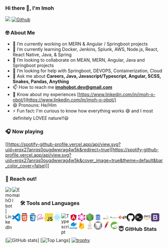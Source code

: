 ### Hi there 👋, I'm Imoh

![](https://visitor-badge.laobi.icu/badge?page_id=Richie-Nature.Richie-Nature) [![Github](https://img.shields.io/github/followers/Richie-Nature?label=Follow&style=social)](https://github.com/Richie-Nature)

### 🤓 About Me

- 🔭 I’m currently working on MERN & Angular / Springboot projects
- 🌱 I’m currently learning Docker, Jenkins, Splunk, AWS, Node.js, React, React Native, Java, & Spring
- 👯 I’m looking to collaborate on MEAN, MERN, Angular, Java and Springboot projects
- 🤔 I’m looking for help with Springboot, DEVOPS, Containerization, Cloud
- 💬 Ask me about **Careers, Java, Javascript/Typescript, Angular, SCSS, Snakes, Pandas, Anything**
- 📫 How to reach me **imohobot.dev@gmail.com**
- 📄 Know about my experiences [https://www.linkedin.com/in/imoh-o-obot/](https://www.linkedin.com/in/imoh-o-obot/)
- 😄 Pronouns: He/Him
- ⚡ Fun fact: I'm curious to know how everything works 😅 and I most definitely LOVEE nature!!😃


### 🎧 Now playing

[[https://spotify-github-profile.vercel.app/api/view.svg?uid=erqx27anrqs0ougdwwrag4w5k&redirect=true][https://spotify-github-profile.vercel.app/api/view.svg?uid=erqx27anrqs0ougdwwrag4w5k&cover_image=true&theme=default&bar_color_cover=false)]]

### 🎤 Reach out!

<a href="https://www.linkedin.com/in/imoh-o-obot">
  <img align="left" alt="ImohObot | LinkedIn" width="22px" src="https://cdn.jsdelivr.net/npm/simple-icons@v3/icons/linkedin.svg" />
</a>
<a href="mailto:imohobot.dev@gmail.com">
  <img align="left" alt="Email" width="25px" src="https://cdn.jsdelivr.net/npm/simple-icons@v3/icons/gmail.svg"/>
</a>
</br>

### 🛠 Tools and Languages

<img align="left" alt="Visual Studio Code" width="26px" src="https://raw.githubusercontent.com/github/explore/80688e429a7d4ef2fca1e82350fe8e3517d3494d/topics/visual-studio-code/visual-studio-code.png" />
<img align="left" alt="HTML5" width="26px" src="https://raw.githubusercontent.com/github/explore/80688e429a7d4ef2fca1e82350fe8e3517d3494d/topics/html/html.png" />
<img align="left" alt="CSS3" width="26px" src="https://raw.githubusercontent.com/github/explore/80688e429a7d4ef2fca1e82350fe8e3517d3494d/topics/css/css.png" />
<img align="left" alt="Sass" width="26px" src="https://raw.githubusercontent.com/github/explore/80688e429a7d4ef2fca1e82350fe8e3517d3494d/topics/sass/sass.png" />
<img align="left" alt="JavaScript" width="26px" src="https://raw.githubusercontent.com/github/explore/80688e429a7d4ef2fca1e82350fe8e3517d3494d/topics/javascript/javascript.png" />
<img align="left" alt="React" width="26px" src="https://raw.githubusercontent.com/github/explore/80688e429a7d4ef2fca1e82350fe8e3517d3494d/topics/react/react.png" />
<img align="left" alt="Typescript" width="26px" src="https://cdn.jsdelivr.net/npm/simple-icons@v3/icons/typescript.svg" />
<img align="left" alt="Angular" width="26px" src="https://raw.githubusercontent.com/github/explore/80688e429a7d4ef2fca1e82350fe8e3517d3494d/topics/angular/angular.png" />
<img align="left" alt="GraphQL" width="26px" src="https://raw.githubusercontent.com/github/explore/80688e429a7d4ef2fca1e82350fe8e3517d3494d/topics/graphql/graphql.png" />
<img align="left" alt="Node.js" width="26px" src="https://raw.githubusercontent.com/github/explore/80688e429a7d4ef2fca1e82350fe8e3517d3494d/topics/nodejs/nodejs.png" />
<img align="left" alt="SQL" width="26px" src="https://raw.githubusercontent.com/github/explore/80688e429a7d4ef2fca1e82350fe8e3517d3494d/topics/sql/sql.png" />
<img align="left" alt="MySQL" width="26px" src="https://raw.githubusercontent.com/github/explore/80688e429a7d4ef2fca1e82350fe8e3517d3494d/topics/mysql/mysql.png" />
<img align="left" alt="MongoDB" width="26px" src="https://raw.githubusercontent.com/github/explore/80688e429a7d4ef2fca1e82350fe8e3517d3494d/topics/mongodb/mongodb.png" />
<img align="left" alt="Git" width="26px" src="https://raw.githubusercontent.com/github/explore/80688e429a7d4ef2fca1e82350fe8e3517d3494d/topics/git/git.png" />
<img align="left" alt="GitHub" width="26px" src="https://raw.githubusercontent.com/github/explore/78df643247d429f6cc873026c0622819ad797942/topics/github/github.png" />
<img align="left" alt="Terminal" width="26px" src="https://raw.githubusercontent.com/github/explore/80688e429a7d4ef2fca1e82350fe8e3517d3494d/topics/terminal/terminal.png" />
<img align="left" alt="AWS" width="26px" src="https://raw.githubusercontent.com/github/explore/fbceb94436312b6dacde68d122a5b9c7d11f9524/topics/aws/aws.png" />
<img align="left" alt="Bootstrap" width="26px" src="https://raw.githubusercontent.com/github/explore/80688e429a7d4ef2fca1e82350fe8e3517d3494d/topics/bootstrap/bootstrap.png" />
<img align="left" alt="Docker" width="26px" src="https://raw.githubusercontent.com/github/explore/80688e429a7d4ef2fca1e82350fe8e3517d3494d/topics/docker/docker.png" />
<img align="left" alt="Firebase" width="26px" src="https://raw.githubusercontent.com/github/explore/80688e429a7d4ef2fca1e82350fe8e3517d3494d/topics/firebase/firebase.png" />
<img align="left" alt="Java" width="26px" src="https://raw.githubusercontent.com/github/explore/5b3600551e122a3277c2c5368af2ad5725ffa9a1/topics/java/java.png" />
<img align="left" alt="Material" width="26px" src="https://raw.githubusercontent.com/github/explore/80688e429a7d4ef2fca1e82350fe8e3517d3494d/topics/material-design/material-design.png" />
<img align="left" alt="Maven" width="26px" src="https://raw.githubusercontent.com/github/explore/80688e429a7d4ef2fca1e82350fe8e3517d3494d/topics/maven/maven.png" />
<img align="left" alt="Spring Boot" width="26px" src="https://raw.githubusercontent.com/github/explore/80688e429a7d4ef2fca1e82350fe8e3517d3494d/topics/spring-boot/spring-boot.png" />
</br>

### 😇 GitHub Stats
[![GitHub stats](https://github-readme-stats.vercel.app/api?username=Richie-Nature&show_icons=true&theme=tokyonight)]
[![Top Langs](https://github-readme-stats.vercel.app/api/top-langs/?username=Richie-Nature&theme=tokyonight)]
[![trophy](https://github-profile-trophy.vercel.app/?username=Richie-Nature&theme=dracula&title=Followers,Issues,Commit,PullRequest,Repositories,Stars)](https://github.com/ryo-ma/github-profile-trophy)


